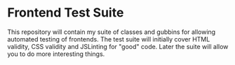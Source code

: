 # Frontend Test Suite

This repository will contain my suite of classes and gubbins for allowing automated testing of frontends.  The test suite will initially cover HTML validity, CSS validity and JSLinting for "good" code.  Later the suite will allow you to do more interesting things.